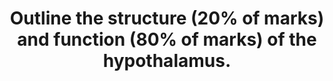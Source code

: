 ---
title: "Outline the structure (20% of marks) and function (80% of marks) of the hypothalamus."
entityType: SAQ
exam: PEX
college: CICM
year: 2018
sitting: A
question: 20
passRate: 21
EC_extraCredit:
- "Fewer candidates mentioned the importance of the hypothalamus as an integrator for the autonomic nervous system, or its roles in arousal/emotions. the best candidates were able to relate function to structure quite accurately."
EC_errorsCommon:
- "Many candidates had only a vague idea of the structure of the hypothalamus."
---